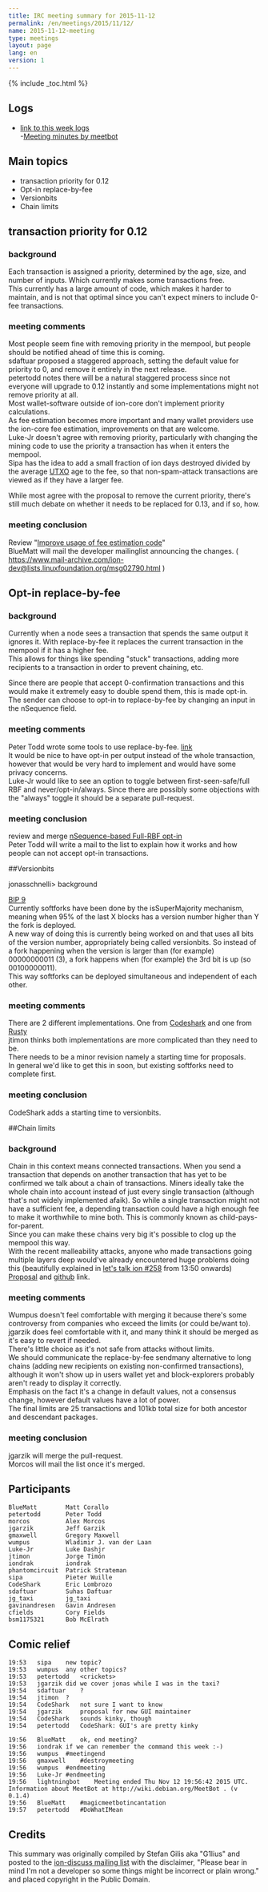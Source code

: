 ```yaml
---
title: IRC meeting summary for 2015-11-12
permalink: /en/meetings/2015/11/12/
name: 2015-11-12-meeting
type: meetings
layout: page
lang: en
version: 1
---
```

{% include _toc.html %}

## Logs
 
- [link to this week logs](http://ionstats.com/irc/ion-dev/logs/2015/11/12#l1447354830.0)  
-[Meeting minutes by meetbot](http://www.erisian.com.au/meetbot/ion-dev/2015/ion-dev.2015-11-12-19.01.html)  

## Main topics  
  
- transaction priority for 0.12  
- Opt-in replace-by-fee  
- Versionbits  
- Chain limits

## transaction priority for 0.12

### background  

Each transaction is assigned a priority, determined by the age, size, and number of inputs. Which currently makes some transactions free.   
This currently has a large amount of code, which makes it harder to maintain, and is not that optimal since you can't expect miners to include 0-fee transactions.

### meeting comments

Most people seem fine with removing priority in the mempool, but people should be notified ahead of time this is coming.  
sdaftuar proposed a staggered approach, setting the default value for priority to 0, and remove it entirely in the next release.  
petertodd notes there will be a natural staggered process since not everyone will upgrade to 0.12 instantly and some implementations might not remove priority at all.  
Most wallet-software outside of ion-core don't implement priority calculations.   
As fee estimation becomes more important and many wallet providers use the ion-core fee estimation, improvements on that are welcome.  
Luke-Jr doesn't agree with removing priority, particularly with changing the mining code to use the priority a transaction has when it enters the mempool.  
Sipa has the idea to add a small fraction of ion days destroyed divided by the average [UTXO](https://ion.org/en/glossary/unspent-transaction-output) age to the fee, so that non-spam-attack transactions are viewed as if they have a larger fee.  

While most agree with the proposal to remove the current priority, there's still much debate on whether it needs to be replaced for 0.13, and if so, how.

### meeting conclusion  

Review "[Improve usage of fee estimation code](https://github.com/ion/ion/pull/6134)"  
BlueMatt will mail the developer mailinglist announcing the changes. ( https://www.mail-archive.com/ion-dev@lists.linuxfoundation.org/msg02790.html )  

## Opt-in replace-by-fee

### background  

Currently when a node sees a transaction that spends the same output it ignores it. With replace-by-fee it replaces the current transaction in the mempool if it has a higher fee.   
This allows for things like spending "stuck" transactions, adding more recipients to a transaction in order to prevent chaining, etc.  

Since there are people that accept 0-confirmation transactions and this would make it extremely easy to double spend them, this is made opt-in.  
The sender can choose to opt-in to replace-by-fee by changing an input in the nSequence field.

### meeting comments

Peter Todd wrote some tools to use replace-by-fee. [link](https://github.com/petertodd/replace-by-fee-tools)   
It would be nice to have opt-in per output instead of the whole transaction, however that would be very hard to implement and would have some privacy concerns.  
Luke-Jr would like to see an option to toggle between first-seen-safe/full RBF and never/opt-in/always. Since there are possibly some objections with the "always" toggle it should be a separate pull-request.

### meeting conclusion

review and merge [nSequence-based Full-RBF opt-in](https://github.com/ion/ion/pull/6871)   
Peter Todd will write a mail to the list to explain how it works and how people can not accept opt-in transactions.  

##Versionbits

jonasschnelli> background

[BIP 9](https://github.com/ion/bips/blob/master/bip-0009.mediawiki)  
Currently softforks have been done by the isSuperMajority mechanism, meaning when 95% of the last X blocks has a version number higher than Y the fork is deployed.   
A new way of doing this is currently being worked on and that uses all bits of the version number, appropriately being called versionbits. So instead of a fork happening when the version is larger than (for example) 00000000011 (3), a fork happens when (for example) the 3rd bit is up (so 00100000011).   
This way softforks can be deployed simultaneous and independent of each other. 

### meeting comments

There are 2 different implementations. One from [Codeshark](https://github.com/ion/ion/pull/6816) and one from [Rusty](https://github.com/ion/ion/compare/master...rustyrussell:bip-9-versionbits)   
jtimon thinks both implementations are more complicated than they need to be.  
There needs to be a minor revision namely a starting time for proposals.  
In general we'd like to get this in soon, but existing softforks need to complete first.
 
### meeting conclusion

CodeShark adds a starting time to versionbits.

##Chain limits

### background

Chain in this context means connected transactions. When you send a transaction that depends on another transaction that has yet to be confirmed we talk about a chain of transactions. 
Miners ideally take the whole chain into account instead of just every single transaction (although that's not widely implemented afaik). So while a single transaction might not have a sufficient fee, a depending transaction could have a high enough fee to make it worthwhile to mine both.
This is commonly known as child-pays-for-parent.  
Since you can make these chains very big it's possible to clog up the mempool this way.   
With the recent malleability attacks, anyone who made transactions going multiple layers deep would've already encountered huge problems doing this (beautifully explained in [let's talk ion #258](https://letstalkion.com/blog/post/lets-talk-ion-258-liquidity-and-malleability) from 13:50 onwards)   
[Proposal](https://lists.linuxfoundation.org/pipermail/ion-dev/2015-October/011401.html) and [github](https://github.com/ion/ion/pull/6771) link.

### meeting comments

Wumpus doesn't feel comfortable with merging it because there's some controversy from companies who exceed the limits (or could be/want to).  
jgarzik does feel comfortable with it, and many think it should be merged as it's easy to revert if needed.   
There's little choice as it's not safe from attacks without limits.    
We should communicate the replace-by-fee sendmany alternative to long chains (adding new recipients on existing non-confirmed transactions), although it won't show up in users wallet yet and block-explorers probably aren't ready to display it correctly.  
Emphasis on the fact it's a change in default values, not a consensus change, however default values have a lot of power.   
The final limits are 25 transactions and 101kb total size for both ancestor and descendant packages.  

### meeting conclusion

jgarzik will merge the pull-request.  
Morcos will mail the list once it's merged.  

## Participants

    BlueMatt        Matt Corallo  
    petertodd       Peter Todd  
    morcos          Alex Morcos  
    jgarzik         Jeff Garzik  
    gmaxwell        Gregory Maxwell  
    wumpus          Wladimir J. van der Laan  
    Luke-Jr         Luke Dashjr  
    jtimon          Jorge Timón  
    iondrak         iondrak  
    phantomcircuit  Patrick Strateman  
    sipa            Pieter Wuille  
    CodeShark       Eric Lombrozo  
    sdaftuar        Suhas Daftuar  
    jg_taxi         jg_taxi  
    gavinandresen   Gavin Andresen  
    cfields         Cory Fields  
    bsm1175321      Bob McElrath   

## Comic relief

    19:53	sipa	new topic?  
    19:53	wumpus	any other topics?  
    19:53	petertodd	<crickets>  
    19:53	jgarzik	did we cover jonas while I was in the taxi?  
    19:54	sdaftuar	?  
    19:54	jtimon	?  
    19:54	CodeShark	not sure I want to know  
    19:54	jgarzik  	proposal for new GUI maintainer  
    19:54	CodeShark	sounds kinky, though  
    19:54	petertodd	CodeShark: GUI's are pretty kinky  

    19:56	BlueMatt	ok, end meeting?  
    19:56	iondrak	if we can remember the command this week :-)  
    19:56	wumpus	#meetingend  
    19:56	gmaxwell	#destroymeeting  
    19:56	wumpus	#endmeeting  
    19:56	Luke-Jr	#endmeeting  
    19:56	lightningbot	Meeting ended Thu Nov 12 19:56:42 2015 UTC. Information about MeetBot at http://wiki.debian.org/MeetBot . (v 0.1.4)    
    19:56	BlueMatt	#magicmeetbotincantation  
    19:57	petertodd	#DoWhatIMean  

## Credits

This summary was originally compiled by Stefan Gilis aka "G1lius" and posted to the [ion-discuss mailing list][meetingsource] with the disclaimer, "Please bear in mind I'm not a developer so some things might be incorrect or plain wrong." and placed copyright in the Public Domain.

[meetingsource]: http://lists.linuxfoundation.org/pipermail/ion-discuss/2015-November/000010.html
